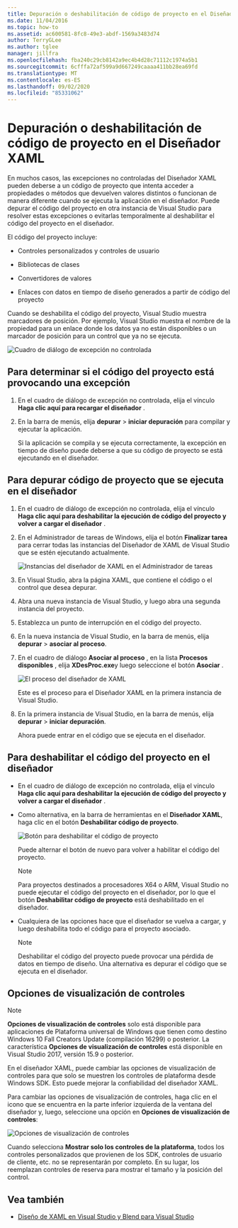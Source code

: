 ```yaml
---
title: Depuración o deshabilitación de código de proyecto en el Diseñador XAML
ms.date: 11/04/2016
ms.topic: how-to
ms.assetid: ac600581-8fc8-49e3-abdf-1569a3483d74
author: TerryGLee
ms.author: tglee
manager: jillfra
ms.openlocfilehash: fba240c29cb8142a9ec4b4d28c71112c1974a5b1
ms.sourcegitcommit: 6cfffa72af599a9d667249caaaa411bb28ea69fd
ms.translationtype: MT
ms.contentlocale: es-ES
ms.lasthandoff: 09/02/2020
ms.locfileid: "85331062"
---
```

# <a name="debug-or-disable-project-code-in-xaml-designer"></a>Depuración o deshabilitación de código de proyecto en el Diseñador XAML

En muchos casos, las excepciones no controladas del Diseñador XAML pueden deberse a un código de proyecto que intenta acceder a propiedades o métodos que devuelven valores distintos o funcionan de manera diferente cuando se ejecuta la aplicación en el diseñador. Puede depurar el código del proyecto en otra instancia de Visual Studio para resolver estas excepciones o evitarlas temporalmente al deshabilitar el código del proyecto en el diseñador.

El código del proyecto incluye:

- Controles personalizados y controles de usuario

- Bibliotecas de clases

- Convertidores de valores

- Enlaces con datos en tiempo de diseño generados a partir de código del proyecto

Cuando se deshabilita el código del proyecto, Visual Studio muestra marcadores de posición. Por ejemplo, Visual Studio muestra el nombre de la propiedad para un enlace donde los datos ya no están disponibles o un marcador de posición para un control que ya no se ejecuta.

![Cuadro de diálogo de excepción no controlada](media/xaml_unhandledexception.png)

## <a name="to-determine-if-project-code-is-causing-an-exception"></a>Para determinar si el código del proyecto está provocando una excepción

1. En el cuadro de diálogo de excepción no controlada, elija el vínculo **Haga clic aquí para recargar el diseñador** .

2. En la barra de menús, elija **depurar**  >  **iniciar depuración** para compilar y ejecutar la aplicación.

     Si la aplicación se compila y se ejecuta correctamente, la excepción en tiempo de diseño puede deberse a que su código de proyecto se está ejecutando en el diseñador.

## <a name="to-debug-project-code-running-in-the-designer"></a>Para depurar código de proyecto que se ejecuta en el diseñador

1. En el cuadro de diálogo de excepción no controlada, elija el vínculo **Haga clic aquí para deshabilitar la ejecución de código del proyecto y volver a cargar el diseñador** .

2. En el Administrador de tareas de Windows, elija el botón **Finalizar tarea** para cerrar todas las instancias del Diseñador de XAML de Visual Studio que se estén ejecutando actualmente.

     ![Instancias del diseñador de XAML en el Administrador de tareas](media/xaml_taskmanager.png)

3. En Visual Studio, abra la página XAML, que contiene el código o el control que desea depurar.

4. Abra una nueva instancia de Visual Studio, y luego abra una segunda instancia del proyecto.

5. Establezca un punto de interrupción en el código del proyecto.

6. En la nueva instancia de Visual Studio, en la barra de menús, elija **depurar**  >  **asociar al proceso**.

7. En el cuadro de diálogo **Asociar al proceso** , en la lista **Procesos disponibles** , elija **XDesProc.exe**y luego seleccione el botón **Asociar** .

     ![El proceso del diseñador de XAML](media/xaml_attach.png)

     Este es el proceso para el Diseñador XAML en la primera instancia de Visual Studio.

8. En la primera instancia de Visual Studio, en la barra de menús, elija **depurar**  >  **iniciar depuración**.

     Ahora puede entrar en el código que se ejecuta en el diseñador.

## <a name="to-disable-project-code-in-the-designer"></a>Para deshabilitar el código del proyecto en el diseñador

- En el cuadro de diálogo de excepción no controlada, elija el vínculo **Haga clic aquí para deshabilitar la ejecución de código del proyecto y volver a cargar el diseñador** .

- Como alternativa, en la barra de herramientas en el **Diseñador XAML**, haga clic en el botón **Deshabilitar código de proyecto**.

     ![Botón para deshabilitar el código de proyecto](media/xaml_disablecode.png)

     Puede alternar el botón de nuevo para volver a habilitar el código del proyecto.

    > [!NOTE]
    > Para proyectos destinados a procesadores X64 o ARM, Visual Studio no puede ejecutar el código del proyecto en el diseñador, por lo que el botón **Deshabilitar código de proyecto** está deshabilitado en el diseñador.

- Cualquiera de las opciones hace que el diseñador se vuelva a cargar, y luego deshabilita todo el código para el proyecto asociado.

    > [!NOTE]
    > Deshabilitar el código del proyecto puede provocar una pérdida de datos en tiempo de diseño. Una alternativa es depurar el código que se ejecuta en el diseñador.

## <a name="control-display-options"></a>Opciones de visualización de controles

> [!NOTE]
> **Opciones de visualización de controles** solo está disponible para aplicaciones de Plataforma universal de Windows que tienen como destino Windows 10 Fall Creators Update (compilación 16299) o posterior. La característica **Opciones de visualización de controles** está disponible en Visual Studio 2017, versión 15.9 o posterior.

En el diseñador XAML, puede cambiar las opciones de visualización de controles para que solo se muestren los controles de plataforma desde Windows SDK. Esto puede mejorar la confiabilidad del diseñador XAML.

Para cambiar las opciones de visualización de controles, haga clic en el icono que se encuentra en la parte inferior izquierda de la ventana del diseñador y, luego, seleccione una opción en **Opciones de visualización de controles**:

![Opciones de visualización de controles](media/control_display_options.png)

Cuando selecciona **Mostrar solo los controles de la plataforma**, todos los controles personalizados que provienen de los SDK, controles de usuario de cliente, etc. no se representarán por completo. En su lugar, los reemplazan controles de reserva para mostrar el tamaño y la posición del control.

## <a name="see-also"></a>Vea también

- [Diseño de XAML en Visual Studio y Blend para Visual Studio](designing-xaml-in-visual-studio.md)
